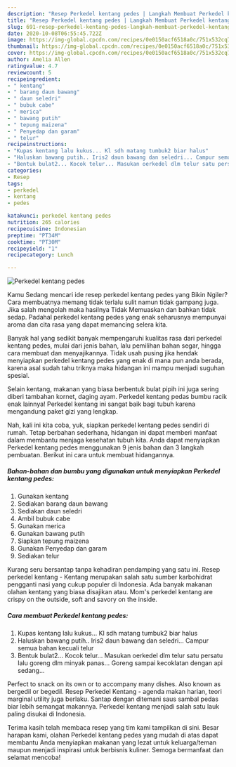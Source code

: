 ```yaml
---
description: "Resep Perkedel kentang pedes | Langkah Membuat Perkedel kentang pedes Yang Enak Dan Lezat"
title: "Resep Perkedel kentang pedes | Langkah Membuat Perkedel kentang pedes Yang Enak Dan Lezat"
slug: 691-resep-perkedel-kentang-pedes-langkah-membuat-perkedel-kentang-pedes-yang-enak-dan-lezat
date: 2020-10-08T06:55:45.722Z
image: https://img-global.cpcdn.com/recipes/0e0150acf6518a0c/751x532cq70/perkedel-kentang-pedes-foto-resep-utama.jpg
thumbnail: https://img-global.cpcdn.com/recipes/0e0150acf6518a0c/751x532cq70/perkedel-kentang-pedes-foto-resep-utama.jpg
cover: https://img-global.cpcdn.com/recipes/0e0150acf6518a0c/751x532cq70/perkedel-kentang-pedes-foto-resep-utama.jpg
author: Amelia Allen
ratingvalue: 4.7
reviewcount: 5
recipeingredient:
- " kentang"
- " barang daun bawang"
- " daun seledri"
- " bubuk cabe"
- " merica"
- " bawang putih"
- " tepung maizena"
- " Penyedap dan garam"
- " telur"
recipeinstructions:
- "Kupas kentang lalu kukus... Kl sdh matang tumbuk2 biar halus"
- "Haluskan bawang putih.. Iris2 daun bawang dan seledri... Campur semua bahan kecuali telur"
- "Bentuk bulat2... Kocok telur... Masukan oerkedel dlm telur satu persatu lalu goreng dlm minyak panas... Goreng sampai kecoklatan dengan api sedang..."
categories:
- Resep
tags:
- perkedel
- kentang
- pedes

katakunci: perkedel kentang pedes 
nutrition: 265 calories
recipecuisine: Indonesian
preptime: "PT34M"
cooktime: "PT30M"
recipeyield: "1"
recipecategory: Lunch

---
```



![Perkedel kentang pedes](https://img-global.cpcdn.com/recipes/0e0150acf6518a0c/751x532cq70/perkedel-kentang-pedes-foto-resep-utama.jpg)

Kamu Sedang mencari ide resep perkedel kentang pedes yang Bikin Ngiler? Cara membuatnya memang tidak terlalu sulit namun tidak gampang juga. Jika salah mengolah maka hasilnya Tidak Memuaskan dan bahkan tidak sedap. Padahal perkedel kentang pedes yang enak seharusnya mempunyai aroma dan cita rasa yang dapat memancing selera kita.

Banyak hal yang sedikit banyak mempengaruhi kualitas rasa dari perkedel kentang pedes, mulai dari jenis bahan, lalu pemilihan bahan segar, hingga cara membuat dan menyajikannya. Tidak usah pusing jika hendak menyiapkan perkedel kentang pedes yang enak di mana pun anda berada, karena asal sudah tahu triknya maka hidangan ini mampu menjadi suguhan spesial.

Selain kentang, makanan yang biasa berbentuk bulat pipih ini juga sering diberi tambahan kornet, daging ayam. Perkedel kentang pedas bumbu racik enak lainnya! Perkedel kentang ini sangat baik bagi tubuh karena mengandung paket gizi yang lengkap.


Nah, kali ini kita coba, yuk, siapkan perkedel kentang pedes sendiri di rumah. Tetap berbahan sederhana, hidangan ini dapat memberi manfaat dalam membantu menjaga kesehatan tubuh kita. Anda dapat menyiapkan Perkedel kentang pedes menggunakan 9 jenis bahan dan 3 langkah pembuatan. Berikut ini cara untuk membuat hidangannya.

<!--inarticleads1-->

##### Bahan-bahan dan bumbu yang digunakan untuk menyiapkan Perkedel kentang pedes:

1. Gunakan  kentang
1. Sediakan  barang daun bawang
1. Sediakan  daun seledri
1. Ambil  bubuk cabe
1. Gunakan  merica
1. Gunakan  bawang putih
1. Siapkan  tepung maizena
1. Gunakan  Penyedap dan garam
1. Sediakan  telur


Kurang seru bersantap tanpa kehadiran pendamping yang satu ini. Resep perkedel kentang - Kentang merupakan salah satu sumber karbohidrat pengganti nasi yang cukup populer di Indonesia. Ada banyak makanan olahan kentang yang biasa disajikan atau. Mom&#39;s perkedel kentang are crispy on the outside, soft and savory on the inside. 

<!--inarticleads2-->

##### Cara membuat Perkedel kentang pedes:

1. Kupas kentang lalu kukus... Kl sdh matang tumbuk2 biar halus
1. Haluskan bawang putih.. Iris2 daun bawang dan seledri... Campur semua bahan kecuali telur
1. Bentuk bulat2... Kocok telur... Masukan oerkedel dlm telur satu persatu lalu goreng dlm minyak panas... Goreng sampai kecoklatan dengan api sedang...


Perfect to snack on its own or to accompany many dishes. Also known as bergedil or begedil. Resep Perkedel Kentang - agenda makan harian, teori marginal utility juga berlaku. Santap dengan ditemani saus sambal pedas biar lebih semangat makannya. Perkedel kentang menjadi salah satu lauk paling disukai di Indonesia. 

Terima kasih telah membaca resep yang tim kami tampilkan di sini. Besar harapan kami, olahan Perkedel kentang pedes yang mudah di atas dapat membantu Anda menyiapkan makanan yang lezat untuk keluarga/teman maupun menjadi inspirasi untuk berbisnis kuliner. Semoga bermanfaat dan selamat mencoba!
